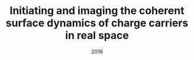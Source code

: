 ---
title: "Initiating and imaging the coherent surface dynamics of charge carriers in real space"
collection: publications
permalink: /publication/001-nature-comms
excerpt: ''
date: 2016
journal: Nature Communications
paperurl: 'https://doi.org/10.1038/ncomms12839'
---